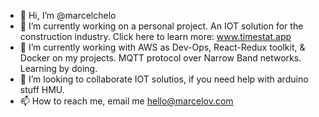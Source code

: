 - 👋 Hi, I’m @marcelchelo 
- 👀 I’m currently working on a personal project. An IOT solution for the construction industry. Click here to learn more: www.timestat.app
- 🌱 I’m currently working with AWS as Dev-Ops, React-Redux toolkit,  & Docker on my projects.  MQTT protocol over Narrow Band networks. Learning by doing. 
- 💞️ I’m looking to collaborate IOT solutios, if you need help with arduino stuff HMU. 
- 📫 How to reach me, email me hello@marcelov.com

<!---
marcelchelo/marcelchelo is a ✨ special ✨ repository because its `README.md` (this file) appears on your GitHub profile.
You can click the Preview link to take a look at your changes.
--->
